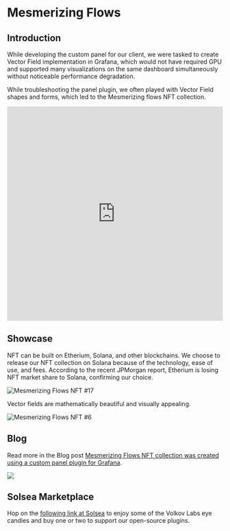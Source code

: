 # Mesmerizing Flows

## Introduction

While developing the custom panel for our client, we were tasked to create Vector Field implementation in Grafana, which would not have required GPU and supported many visualizations on the same dashboard simultaneously without noticeable performance degradation.

While troubleshooting the panel plugin, we often played with Vector Field shapes and forms, which led to the Mesmerizing flows NFT collection.

<iframe width="100%" height="500" src="https://www.youtube.com/embed/ekzJBQ1LRbY" title="YouTube video player" frameborder="0" allow="accelerometer; autoplay; clipboard-write; encrypted-media; gyroscope; picture-in-picture" allowfullscreen></iframe>

## Showcase

NFT can be built on Etherium, Solana, and other blockchains. We choose to release our NFT collection on Solana because of the technology, ease of use, and fees. According to the recent JPMorgan report, Etherium is losing NFT market share to Solana, confirming our choice.

![Mesmerizing Flows NFT #17](https://demo.volkovlabs.io/static/17.gif)

Vector fields are mathematically beautiful and visually appealing.

![Mesmerizing Flows NFT #6](https://demo.volkovlabs.io/static/6.gif)

## Blog

Read more in the Blog post [Mesmerizing Flows NFT collection was created using a custom panel plugin for Grafana](https://volkovlabs.com/mesmerizing-flows-nft-collection-was-created-using-a-custom-panel-plugin-for-grafana-221e0ad16778).

<a href='https://volkovlabs.com/mesmerizing-flows-nft-collection-was-created-using-a-custom-panel-plugin-for-grafana-221e0ad16778'><img src='https://miro.medium.com/max/1400/1*zhbBpyRMEK_Il_p5qaPPUw.png'/></a>

## Solsea Marketplace

Hop on the [following link at Solsea](https://solsea.io/collection/61ce604b558d7a2f0b8ecacc) to enjoy some of the Volkov Labs eye candies and buy one or two to support our open-source plugins.
